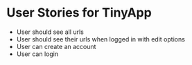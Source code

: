 # User Stories for TinyApp

- User should see all urls
- User should see their urls when logged in with edit options
- User can create an account
- User can login
